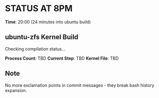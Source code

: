 # STATUS AT 8PM

**Time**: 20:00 (24 minutes into ubuntu build)

## ubuntu-zfs Kernel Build

Checking compilation status...

**Process Count**: TBD
**Current Step**: TBD
**Kernel File**: TBD

## Note

No more exclamation points in commit messages - they break bash history expansion.
